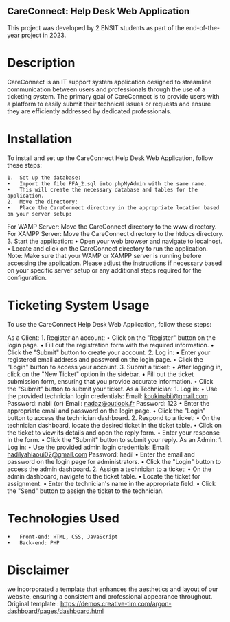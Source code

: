 ## CareConnect: Help Desk Web Application

This project was developed by 2 ENSIT students as part of the end-of-the-year project in 2023.

# Description

CareConnect is an IT support system application designed to streamline communication between users and professionals through the use of a ticketing system. 
The primary goal of CareConnect is to provide users with a platform to easily submit their technical issues or requests and ensure they are efficiently addressed by dedicated professionals.

# Installation

To install and set up the CareConnect Help Desk Web Application, follow these steps:

	1.	Set up the database:
	•	Import the file PFA_2.sql into phpMyAdmin with the same name.
	•	This will create the necessary database and tables for the application.
	2.	Move the directory:
	•	Place the CareConnect directory in the appropriate location based on your server setup:
For WAMP Server: Move the CareConnect directory to the www directory.
For XAMPP Server: Move the CareConnect directory to the htdocs directory.
	3.	Start the application:
	•	Open your web browser and navigate to localhost.
	•	Locate and click on the CareConnect directory to run the application.
Note: Make sure that your WAMP or XAMPP server is running before accessing the application.
Please adjust the instructions if necessary based on your specific server setup or any additional steps required for the configuration.

# Ticketing System Usage

To use the CareConnect Help Desk Web Application, follow these steps:

As a Client:
	1.	Register an account:
	•	Click on the "Register" button on the login page.
	•	Fill out the registration form with the required information.
	•	Click the "Submit" button to create your account.
	2.	Log in:
	•	Enter your registered email address and password on the login page.
	•	Click the "Login" button to access your account.
	3.	Submit a ticket:
	•	After logging in, click on the "New Ticket" option in the sidebar.
	•	Fill out the ticket submission form, ensuring that you provide accurate information.
	•	Click the "Submit" button to submit your ticket.
As a Technician:
	1.	Log in:
	•	Use the provided technician login credentials:
Email: koukinabil@gmail.com
Password: nabil
(or)
Email: nadaz@outlook.fr
Password: 123
	•	Enter the appropriate email and password on the login page.
	•	Click the "Login" button to access the technician dashboard.
	2.	Respond to a ticket:
	•	On the technician dashboard, locate the desired ticket in the ticket table.
	•	Click on the ticket to view its details and open the reply form.
	•	Enter your response in the form.
	•	Click the "Submit" button to submit your reply.
As an Admin:
	1.	Log in:
	•	Use the provided admin login credentials:
Email: hadilyahiaoui02@gmail.com
Password: hadil
	•	Enter the email and password on the login page for administrators.
	•	Click the "Login" button to access the admin dashboard.
	2.	Assign a technician to a ticket:
	•	On the admin dashboard, navigate to the ticket table.
	•	Locate the ticket for assignment.
	•	Enter the technician's name in the appropriate field.
	•	Click the "Send" button to assign the ticket to the technician.

# Technologies Used

	•	Front-end: HTML, CSS, JavaScript
	•	Back-end: PHP
  
  # Disclaimer 
  
  we incorporated a template that enhances the aesthetics and layout of our website, ensuring a consistent and professional appearance throughout.
Original template : https://demos.creative-tim.com/argon-dashboard/pages/dashboard.html
